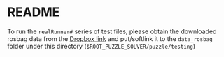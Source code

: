 # README

To run the ```realRunner#``` series of test files, please obtain the downloaded rosbag data from the [Dropbox link](https://www.dropbox.com/work/SuperviseIt%20(1)) and put/softlink it to the ```data_rosbag``` folder under this directory (```$ROOT_PUZZLE_SOLVER/puzzle/testing```)
